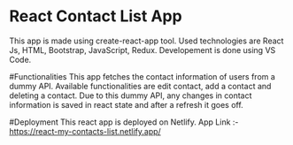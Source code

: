 # React Contact List App
This app is made using create-react-app tool.
Used technologies are React Js, HTML, Bootstrap, JavaScript, Redux.
Developement is done using VS Code.

#Functionalities
This app fetches the contact information of users from a dummy API.
Available functionalities are edit contact, add a contact and deleting a contact.
Due to this dummy API, any changes in contact information is saved in react state and after a refresh it goes off.

#Deployment
This react app is deployed on Netlify.
App Link :- https://react-my-contacts-list.netlify.app/

